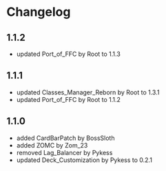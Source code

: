 # Changelog
## 1.1.2
- updated Port_of_FFC by Root to 1.1.3
## 1.1.1
- updated Classes_Manager_Reborn by Root to 1.3.1
- updated Port_of_FFC by Root to 1.1.2
## 1.1.0
- added CardBarPatch by BossSloth
- added ZOMC by Zom_23
- removed Lag_Balancer by Pykess
- updated Deck_Customization by Pykess to 0.2.1